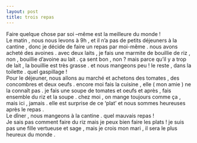 ```yaml
---
layout: post
title: trois repas
---
```


<p>Faire quelque chose par soi –même est la meilleure du monde !<br />Le matin , nous nous levons à 9h , et il n’a pas de petits déjeuners à la cantine , donc je décide de faire un repas par moi-même . nous avons acheté des avoines . avec deux laits , je fais une marmite de bouillie de riz , non , bouillie d’avoine au lait . ça sent bon , non ? mais parce qu’il y a trop de lait , la bouillie est très grasse . et nous mangeons peu ! le reste , dans la toilette . quel gaspillage !<br />Pour le déjeuner, nous allons au marché et achetons des tomates , des concombres et deux oeufs . encore moi fais la cuisine , elle ( mon amie ) ne la connaît pas . je fais une soupe de tomates et oeufs et après , fais ensemble du riz et la soupe . chez moi , on mange toujours comme ça , mais ici , jamais . elle est surprise de ce ‘plat’ et nous sommes heureuses après le repas .<br />Le dîner , nous mangeons à la cantine . quel mauvais repas !<br />Je sais pas comment faire du riz mais je peux bien faire les plats ! je suis pas une fille vertueuse et sage , mais je crois mon mari , il sera le plus heureux du monde .</p>
